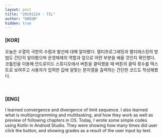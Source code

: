 ```yaml
---
layout: post
title: "20191224 - TIL"
author: "DAEUN"
hidden: true
---
```


### [KOR]
오늘은 수열의 극한의 수렴과 발산에 대해 알아봤다. 멀티프로그래밍과 멀티태스킹의 방법도 간단히 알아봤으며 운영체제의 역할과 앞으로 어떤 부분을 배울 것인지 확인했다. 코틀린을 이용해 안드로이드 스튜디오에서 버튼을 클릭했을 때 버튼의 클릭 횟수를 텍스트로 보여주고 사용자가 입력한 값에 알맞는 문자열을 출력하는 간단한 코드도 작성해봤다.
<br><br><br>
### [ENG]
I learned convergence and  divergence of limit sequence. I also learned what is multiprogramming and multitasking, and how they work as well as preview of following chapters in OS. Today, I wrote some simple codes using Kotlin in Android Studio. They were showing how many times did user click the button, and showing grades as a result of the user input by text.